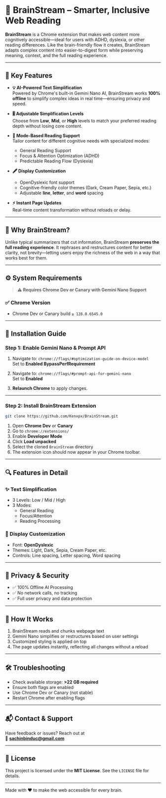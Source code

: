 
# 🧠 BrainStream – Smarter, Inclusive Web Reading

**BrainStream** is a Chrome extension that makes web content more cognitively accessible—ideal for users with ADHD, dyslexia, or other reading differences. Like the brain-friendly flow it creates, BrainStream adapts complex content into easier-to-digest form while preserving meaning, context, and the full reading experience.

---

## 🌟 Key Features

- **💡 AI-Powered Text Simplification**  
  Powered by Chrome's built-in Gemini Nano AI, BrainStream works **100% offline** to simplify complex ideas in real time—ensuring privacy and speed.

- **🎚️ Adjustable Simplification Levels**  
  Choose from **Low**, **Mid**, or **High** levels to match your preferred reading depth without losing core content.

- **🧩 Mode-Based Reading Support**  
  Tailor content for different cognitive needs with specialized modes:
  - General Reading Support  
  - Focus & Attention Optimization (ADHD)  
  - Predictable Reading Flow (Dyslexia)

- **🖋️ Display Customization**  
  - OpenDyslexic font support  
  - Cognitive-friendly color themes (Dark, Cream Paper, Sepia, etc.)  
  - Adjustable **line**, **letter**, and **word** spacing

- **⚡ Instant Page Updates**  
  Real-time content transformation without reloads or delay.

---

## 🎯 Why BrainStream?

Unlike typical summarizers that cut information, BrainStream **preserves the full reading experience**. It rephrases and restructures content for better clarity, not brevity—letting users enjoy the richness of the web in a way that works best for them.

---

## ⚙️ System Requirements

> **⚠️ Requires Chrome Dev or Canary with Gemini Nano Support**

### ✅ Chrome Version
- Chrome Dev or Canary build `≥ 128.0.6545.0`
---

## 🚀 Installation Guide

### Step 1: Enable Gemini Nano & Prompt API

1. Navigate to: `chrome://flags/#optimization-guide-on-device-model`  
   Set to **Enabled BypassPerfRequirement**

2. Navigate to: `chrome://flags/#prompt-api-for-gemini-nano`  
   Set to **Enabled**

3. **Relaunch Chrome** to apply changes.

---

### Step 2: Install BrainStream Extension

```bash
git clone https://github.com/Kenxpx/BrainStream.git
```

1. Open **Chrome Dev** or **Canary**  
2. Go to `chrome://extensions/`  
3. Enable **Developer Mode**  
4. Click **Load unpacked**  
5. Select the cloned `BrainStream` directory  
6. The extension icon should now appear in your Chrome toolbar.

---

## 🔍 Features in Detail

### ✨ Text Simplification
- 3 Levels: Low / Mid / High
- 3 Modes:
  - General Reading
  - Focus/Attention
  - Reading Processing

### 🎨 Display Customization
- Font: **OpenDyslexic**
- Themes: Light, Dark, Sepia, Cream Paper, etc.
- Controls: Line spacing, Letter spacing, Word spacing

---

## 🔐 Privacy & Security

- ✅ 100% Offline AI Processing
- ✅ No network calls, no tracking
- ✅ Full user privacy and data protection

---

## 🧠 How It Works

1. BrainStream reads and chunks webpage text
2. Gemini Nano simplifies or restructures based on user settings
3. Customized styling is applied on top
4. The page updates instantly, reflecting all changes without a reload

---

## 🛠 Troubleshooting

- Check available storage: **>22 GB required**
- Ensure both flags are enabled
- Use Chrome Dev or Canary (not stable)
- Restart Chrome after enabling flags

---

## 📬 Contact & Support

Have feedback or issues? Reach out at  
📧 **sachinbinduc@gmail.com**

---

## 🪪 License

This project is licensed under the **MIT License**. See the `LICENSE` file for details.

---

Made with ❤️ to make the web accessible for every brain.

